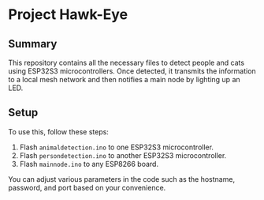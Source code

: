 # Project Hawk-Eye

## Summary

This repository contains all the necessary files to detect people and cats using ESP32S3 microcontrollers. Once detected, it transmits the information to a local mesh network and then notifies a main node by lighting up an LED.

## Setup

To use this, follow these steps:

1. Flash `animaldetection.ino` to one ESP32S3 microcontroller.
2. Flash `persondetection.ino` to another ESP32S3 microcontroller.
3. Flash `mainnode.ino` to any ESP8266 board.
   
You can adjust various parameters in the code such as the hostname, password, and port based on your convenience.
